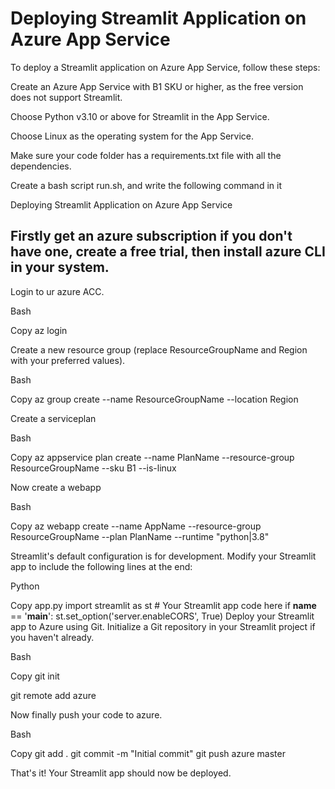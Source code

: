 # Deploying Streamlit Application on Azure App Service
To deploy a Streamlit application on Azure App Service, follow these steps:

Create an Azure App Service with B1 SKU or higher, as the free version does not support Streamlit.

Choose Python v3.10 or above for Streamlit in the App Service.

Choose Linux as the operating system for the App Service.

Make sure your code folder has a requirements.txt file with all the dependencies.

Create a bash script run.sh, and write the following command in it

Deploying Streamlit Application on Azure App Service

## Firstly get an azure subscription if you don't have one, create a free trial, then install azure CLI in your system.

Login to ur azure ACC.

Bash

Copy
az login

Create a new resource group (replace ResourceGroupName and Region with your preferred values).

Bash

Copy
az group create --name ResourceGroupName --location Region

Create a serviceplan

Bash

Copy
az appservice plan create --name PlanName --resource-group ResourceGroupName --sku B1 --is-linux

Now create a webapp

Bash

Copy
az webapp create --name AppName --resource-group ResourceGroupName --plan PlanName --runtime "python|3.8"

Streamlit's default configuration is for development. Modify your Streamlit app to include the following lines at the end:

Python

Copy
app.py  import streamlit as st  # Your Streamlit app code here  if __name__ == '__main__':     st.set_option('server.enableCORS', True) 
Deploy your Streamlit app to Azure using Git. Initialize a Git repository in your Streamlit project if you haven't already.

Bash

Copy
git init

git remote add azure <git-url-from-azure>

Now finally push your code to azure.

Bash

Copy
git add .
git commit -m "Initial commit"
git push azure master

That's it! Your Streamlit app should now be deployed.
